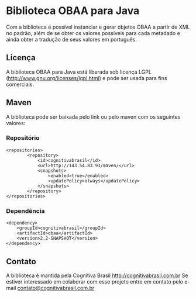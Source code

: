 Biblioteca OBAA para Java
=====================================================

Com a biblioteca é possível instanciar e gerar objetos OBAA a partir de XML no padrão, além de se obter os valores possíveis para cada metadado e ainda obter a tradução de seus valores em português.

Licença
-------------------------------------------------------------
A biblioteca OBAA para Java está liberada sob licença LGPL (http://www.gnu.org/licenses/lgpl.html) e pode ser usada para fins comerciais.


Maven
-------------------------------------------------------------

A biblioteca pode ser baixada pelo link ou pelo maven com os seguintes valores:

### Repositório ###
```
<repositories>
        <repository>
            <id>cognitivabrasil</id>
            <url>http://143.54.83.93/maven/</url>
            <snapshots>
                <enabled>true</enabled>
                <updatePolicy>always</updatePolicy>
            </snapshots>
        </repository>
</repositories>
```

### Dependência ###

```
<dependency>
    <groupId>cognitivabrasil</groupId>
    <artifactId>obaa</artifactId>
    <version>2.2-SNAPSHOT</version>
</dependency>
```

Contato
-------------------------------------------------------------

A biblioteca é mantida pela Cognitiva Brasil http://cognitivabrasil.com.br
Se estiver interessado em colaborar com esse projeto entre em contato pelo e-mail contato@cognitivabrasil.com.br